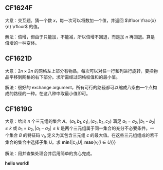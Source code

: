 ## CF1624F
大意：交互题，猜一个数 $x$，每一次可以将数加一个值，并返回 $\lfloor \frac{x}{n} \rfloor$ 的值。

解法：倍增，但由于只能加，不能减，所以倍增不回退，而是加 $n$ 再回退。算是倍增的一种变体。

## CF1621D
大意：$2n \times 2n$ 的网格左上部分有物品，每次可以对任一行和列进行旋转，要把物品平移到网格的右下部分。求所需经过网格权值和的最小值。

解法：很好的 exchange argument，所有可行的路径都可以缩成八条由一个点构成的路径的一种。在这八种中取最小值即可。

## CF1619G
大意：给出 $n$ 个三元组的集合 $A$。$(a_1,b_1,c_1),(a_2,b_2,c_2)$ 满足 $a_1=a_2,|b_1-b_2|\leq k$ 或 $b_1=b_2,|a_1-a_2|\leq k$ 是两个三元组属于同一集合的充分不必要条件。一个集合 $B$ 的特征码 $v_b$ 定义为其包含三元组 $c$ 的最大值。在这些三元组组成的若干集合的集合中选择子集 $U$。求 $\textbf{min}\{|\complement_AU|,\textbf{max}\{v_i(i\in U)\}\}$

解法：用并查集处理合并后用简单的贪心完成。

**hello world!**